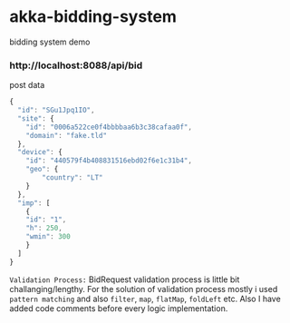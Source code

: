 # akka-bidding-system

bidding system demo

### http://localhost:8088/api/bid

post data

```js
{
  "id": "SGu1Jpq1IO",
  "site": {
	"id": "0006a522ce0f4bbbbaa6b3c38cafaa0f",
	"domain": "fake.tld"
  },
  "device": {
	"id": "440579f4b408831516ebd02f6e1c31b4",
	"geo": {
  		"country": "LT"
	}
  },
  "imp": [
	{
  	"id": "1",
  	"h": 250,
  	"wmin": 300
	}
  ]
}

```

`Validation Process:` BidRequest validation process is little bit challanging/lengthy. For the solution of validation process mostly i used `pattern matching` and also `filter`, `map`, `flatMap`, `foldLeft` etc. Also I have added code comments before every logic implementation.

